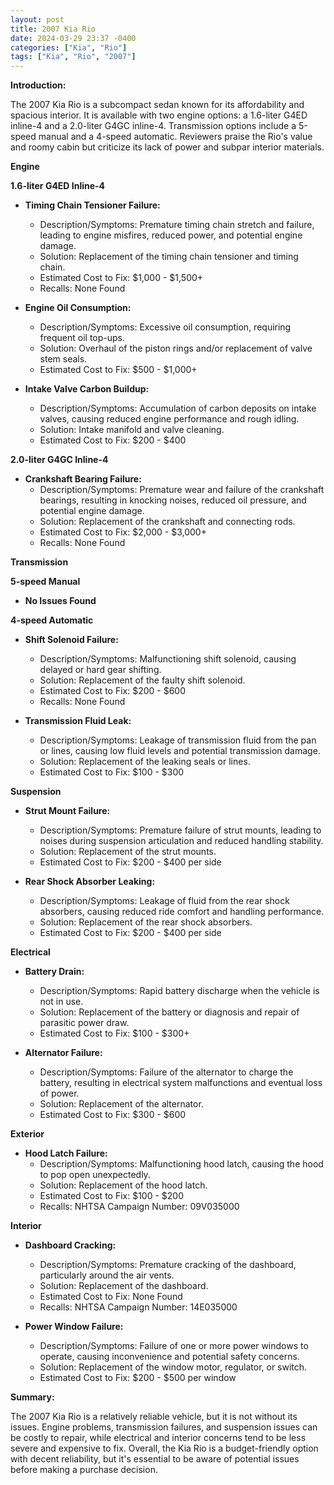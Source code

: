 ```yaml
---
layout: post
title: 2007 Kia Rio
date: 2024-03-29 23:37 -0400
categories: ["Kia", "Rio"]
tags: ["Kia", "Rio", "2007"]
---
```

**Introduction:**

The 2007 Kia Rio is a subcompact sedan known for its affordability and spacious interior. It is available with two engine options: a 1.6-liter G4ED inline-4 and a 2.0-liter G4GC inline-4. Transmission options include a 5-speed manual and a 4-speed automatic. Reviewers praise the Rio's value and roomy cabin but criticize its lack of power and subpar interior materials.

**Engine**

**1.6-liter G4ED Inline-4**

* **Timing Chain Tensioner Failure:**
    * Description/Symptoms: Premature timing chain stretch and failure, leading to engine misfires, reduced power, and potential engine damage.
    * Solution: Replacement of the timing chain tensioner and timing chain.
    * Estimated Cost to Fix: $1,000 - $1,500+
    * Recalls: None Found

* **Engine Oil Consumption:**
    * Description/Symptoms: Excessive oil consumption, requiring frequent oil top-ups.
    * Solution: Overhaul of the piston rings and/or replacement of valve stem seals.
    * Estimated Cost to Fix: $500 - $1,000+

* **Intake Valve Carbon Buildup:**
    * Description/Symptoms: Accumulation of carbon deposits on intake valves, causing reduced engine performance and rough idling.
    * Solution: Intake manifold and valve cleaning.
    * Estimated Cost to Fix: $200 - $400

**2.0-liter G4GC Inline-4**

* **Crankshaft Bearing Failure:**
    * Description/Symptoms: Premature wear and failure of the crankshaft bearings, resulting in knocking noises, reduced oil pressure, and potential engine damage.
    * Solution: Replacement of the crankshaft and connecting rods.
    * Estimated Cost to Fix: $2,000 - $3,000+
    * Recalls: None Found

**Transmission**

**5-speed Manual**

* **No Issues Found**

**4-speed Automatic**

* **Shift Solenoid Failure:**
    * Description/Symptoms: Malfunctioning shift solenoid, causing delayed or hard gear shifting.
    * Solution: Replacement of the faulty shift solenoid.
    * Estimated Cost to Fix: $200 - $600
    * Recalls: None Found

* **Transmission Fluid Leak:**
    * Description/Symptoms: Leakage of transmission fluid from the pan or lines, causing low fluid levels and potential transmission damage.
    * Solution: Replacement of the leaking seals or lines.
    * Estimated Cost to Fix: $100 - $300

**Suspension**

* **Strut Mount Failure:**
    * Description/Symptoms: Premature failure of strut mounts, leading to noises during suspension articulation and reduced handling stability.
    * Solution: Replacement of the strut mounts.
    * Estimated Cost to Fix: $200 - $400 per side

* **Rear Shock Absorber Leaking:**
    * Description/Symptoms: Leakage of fluid from the rear shock absorbers, causing reduced ride comfort and handling performance.
    * Solution: Replacement of the rear shock absorbers.
    * Estimated Cost to Fix: $200 - $400 per side

**Electrical**

* **Battery Drain:**
    * Description/Symptoms: Rapid battery discharge when the vehicle is not in use.
    * Solution: Replacement of the battery or diagnosis and repair of parasitic power draw.
    * Estimated Cost to Fix: $100 - $300+

* **Alternator Failure:**
    * Description/Symptoms: Failure of the alternator to charge the battery, resulting in electrical system malfunctions and eventual loss of power.
    * Solution: Replacement of the alternator.
    * Estimated Cost to Fix: $300 - $600

**Exterior**

* **Hood Latch Failure:**
    * Description/Symptoms: Malfunctioning hood latch, causing the hood to pop open unexpectedly.
    * Solution: Replacement of the hood latch.
    * Estimated Cost to Fix: $100 - $200
    * Recalls: NHTSA Campaign Number: 09V035000

**Interior**

* **Dashboard Cracking:**
    * Description/Symptoms: Premature cracking of the dashboard, particularly around the air vents.
    * Solution: Replacement of the dashboard.
    * Estimated Cost to Fix: None Found
    * Recalls: NHTSA Campaign Number: 14E035000

* **Power Window Failure:**
    * Description/Symptoms: Failure of one or more power windows to operate, causing inconvenience and potential safety concerns.
    * Solution: Replacement of the window motor, regulator, or switch.
    * Estimated Cost to Fix: $200 - $500 per window

**Summary:**

The 2007 Kia Rio is a relatively reliable vehicle, but it is not without its issues. Engine problems, transmission failures, and suspension issues can be costly to repair, while electrical and interior concerns tend to be less severe and expensive to fix. Overall, the Kia Rio is a budget-friendly option with decent reliability, but it's essential to be aware of potential issues before making a purchase decision.
